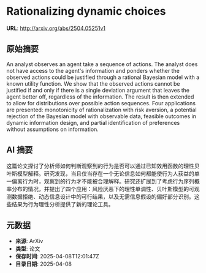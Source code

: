 # Rationalizing dynamic choices

**URL**: http://arxiv.org/abs/2504.05251v1

## 原始摘要

An analyst observes an agent take a sequence of actions. The analyst does not
have access to the agent's information and ponders whether the observed actions
could be justified through a rational Bayesian model with a known utility
function. We show that the observed actions cannot be justified if and only if
there is a single deviation argument that leaves the agent better off,
regardless of the information. The result is then extended to allow for
distributions over possible action sequences. Four applications are presented:
monotonicity of rationalization with risk aversion, a potential rejection of
the Bayesian model with observable data, feasible outcomes in dynamic
information design, and partial identification of preferences without
assumptions on information.


## AI 摘要

这篇论文探讨了分析师如何判断观察到的行为是否可以通过已知效用函数的理性贝叶斯模型解释。研究发现，当且仅当存在一个无论信息如何都能使行为人获益的单一偏离行为时，观察到的行为才不能被合理解释。研究还扩展到了考虑行为序列概率分布的情况，并提出了四个应用：风险厌恶下的理性单调性、贝叶斯模型的可观测数据拒绝、动态信息设计中的可行结果，以及无需信息假设的偏好部分识别。这些结果为行为理性分析提供了新的理论工具。

## 元数据

- **来源**: ArXiv
- **类型**: 论文
- **保存时间**: 2025-04-08T12:01:47Z
- **目录日期**: 2025-04-08
